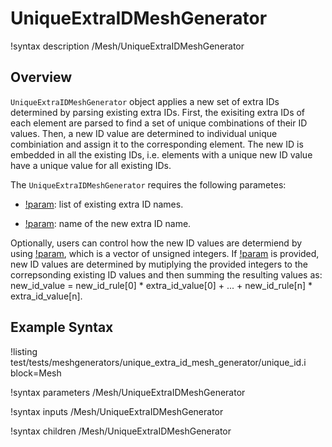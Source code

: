 # UniqueExtraIDMeshGenerator

!syntax description /Mesh/UniqueExtraIDMeshGenerator


## Overview


`UniqueExtraIDMeshGenerator` object applies a new set of extra IDs determined by parsing existing extra IDs.
First, the exisiting extra IDs of each element are parsed to find a set of unique combinations of their ID values.
Then, a new ID value are determined to individual unique combiniation and assign it to the corresponding element.
The new ID is embedded in all the existing IDs, i.e. elements with a unique new ID value have a unique value for all existing IDs.

The `UniqueExtraIDMeshGenerator` requires the following parametes:

- [!param](/Mesh/UniqueExtraIDMeshGenerator/id_name): list of existing extra ID names.

- [!param](/Mesh/UniqueExtraIDMeshGenerator/new_id_name): name of the new extra ID name.

Optionally, users can control how the new ID values are determiend by using [!param](/Mesh/UniqueExtraIDMeshGenerator/new_id_rule), which is a vector of unsigned integers.
If [!param](/Mesh/UniqueExtraIDMeshGenerator/new_id_rule) is provided, new ID values are determined by mutiplying the provided integers to the correpsonding existing ID values and then summing the resulting values as: new_id_value = new_id_rule\[0\] * extra_id_value\[0\] + ... + new_id_rule\[n\] * extra_id_value\[n\].

## Example Syntax

!listing test/tests/meshgenerators/unique_extra_id_mesh_generator/unique_id.i block=Mesh

!syntax parameters /Mesh/UniqueExtraIDMeshGenerator

!syntax inputs /Mesh/UniqueExtraIDMeshGenerator

!syntax children /Mesh/UniqueExtraIDMeshGenerator
